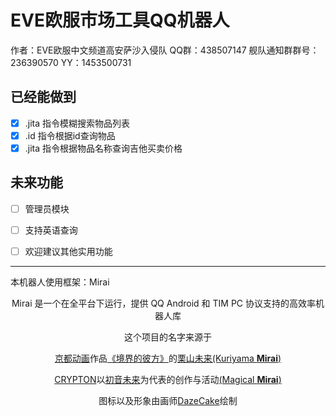 # EVE欧服市场工具QQ机器人
作者：EVE欧服中文频道高安萨沙入侵队
QQ群：438507147 
舰队通知群群号：236390570
YY：1453500731


## 已经能做到
- [x] .jita 指令模糊搜索物品列表
- [x] .id 指令根据id查询物品
- [x] .jita 指令根据物品名称查询吉他买卖价格

## 未来功能 
- [ ] 管理员模块  
- [ ] 支持英语查询 
- [ ] 欢迎建议其他实用功能  



----
本机器人使用框架：Mirai
<div align="center">


Mirai 是一个在全平台下运行，提供 QQ Android 和 TIM PC 协议支持的高效率机器人库

这个项目的名字来源于
     <p><a href = "http://www.kyotoanimation.co.jp/">京都动画</a>作品<a href = "https://zh.moegirl.org/zh-hans/%E5%A2%83%E7%95%8C%E7%9A%84%E5%BD%BC%E6%96%B9">《境界的彼方》</a>的<a href = "https://zh.moegirl.org/zh-hans/%E6%A0%97%E5%B1%B1%E6%9C%AA%E6%9D%A5">栗山未来(Kuriyama <b>Mirai</b>)</a></p>
     <p><a href = "https://www.crypton.co.jp/">CRYPTON</a>以<a href = "https://www.crypton.co.jp/miku_eng">初音未来</a>为代表的创作与活动<a href = "https://magicalmirai.com/2019/index_en.html">(Magical <b>Mirai</b>)</a></p>
图标以及形象由画师<a href = "">DazeCake</a>绘制
</div>
